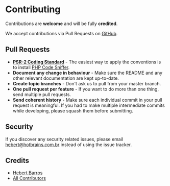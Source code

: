 # Contributing

Contributions are **welcome** and will be fully **credited**.

We accept contributions via Pull Requests on [GitHub](https://github.com/usevalid-email/php-sdk).

## Pull Requests

- **[PSR-2 Coding Standard](https://github.com/php-fig/fig-standards/blob/master/accepted/PSR-2-coding-style-guide.md)** - The easiest way to apply the conventions is to install [PHP Code Sniffer](http://pear.php.net/package/PHP_CodeSniffer).
- **Document any change in behaviour** - Make sure the README and any other relevant documentation are kept up-to-date.
- **Create topic branches** - Don't ask us to pull from your master branch.
- **One pull request per feature** - If you want to do more than one thing, send multiple pull requests.
- **Send coherent history** - Make sure each individual commit in your pull request is meaningful. If you had to make multiple intermediate commits while developing, please squash them before submitting.

## Security

If you discover any security related issues, please email [hebert@hotbrains.com.br](mailto:hebert@hotbrains.com.br) instead of using the issue tracker.

## Credits

- [Hebert Barros](https://github.com/hebertcisco)
- [All Contributors](https://github.com/usevalid-email/php-sdk/graphs/contributors)